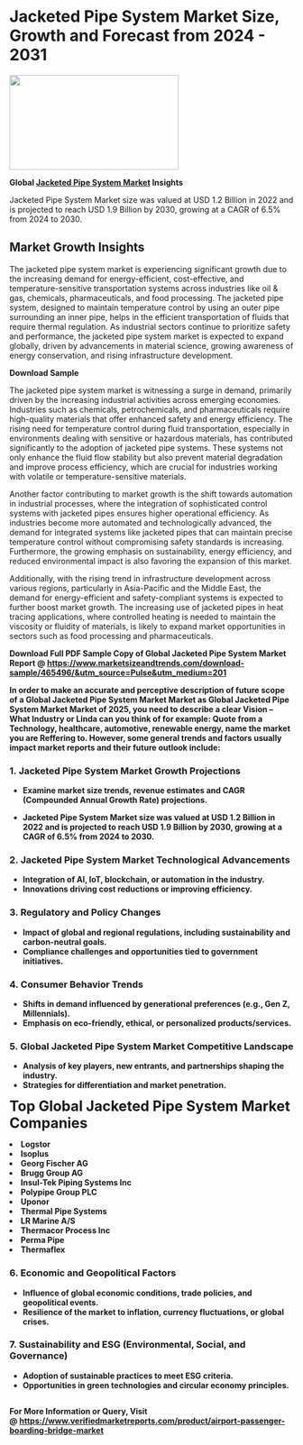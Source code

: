 <H1>Jacketed Pipe System Market Size, Growth and Forecast from 2024 - 2031</H1><img class="aligncenter size-medium wp-image-584254" src="https://thirdeyenews.in/wp-content/uploads/2024/09/Global-Market-Research-300x168.jpeg" alt="" width="300" height="168" /><p><strong>Global&nbsp;<a href="https://www.marketsizeandtrends.com/download-sample/465496/&amp;utm_source=Pulse&amp;utm_medium=201">Jacketed Pipe System Market</a> Insights</strong></p><p>Jacketed Pipe System Market size was valued at USD 1.2 Billion in 2022 and is projected to reach USD 1.9 Billion by 2030, growing at a CAGR of 6.5% from 2024 to 2030.</p><p><h2>Market Growth Insights</h2> <p>The jacketed pipe system market is experiencing significant growth due to the increasing demand for energy-efficient, cost-effective, and temperature-sensitive transportation systems across industries like oil & gas, chemicals, pharmaceuticals, and food processing. The jacketed pipe system, designed to maintain temperature control by using an outer pipe surrounding an inner pipe, helps in the efficient transportation of fluids that require thermal regulation. As industrial sectors continue to prioritize safety and performance, the jacketed pipe system market is expected to expand globally, driven by advancements in material science, growing awareness of energy conservation, and rising infrastructure development.</p> <p><strong>Download Sample</strong></p> <p>The jacketed pipe system market is witnessing a surge in demand, primarily driven by the increasing industrial activities across emerging economies. Industries such as chemicals, petrochemicals, and pharmaceuticals require high-quality materials that offer enhanced safety and energy efficiency. The rising need for temperature control during fluid transportation, especially in environments dealing with sensitive or hazardous materials, has contributed significantly to the adoption of jacketed pipe systems. These systems not only enhance the fluid flow stability but also prevent material degradation and improve process efficiency, which are crucial for industries working with volatile or temperature-sensitive materials.</p> <p>Another factor contributing to market growth is the shift towards automation in industrial processes, where the integration of sophisticated control systems with jacketed pipes ensures higher operational efficiency. As industries become more automated and technologically advanced, the demand for integrated systems like jacketed pipes that can maintain precise temperature control without compromising safety standards is increasing. Furthermore, the growing emphasis on sustainability, energy efficiency, and reduced environmental impact is also favoring the expansion of this market.</p> <p>Additionally, with the rising trend in infrastructure development across various regions, particularly in Asia-Pacific and the Middle East, the demand for energy-efficient and safety-compliant systems is expected to further boost market growth. The increasing use of jacketed pipes in heat tracing applications, where controlled heating is needed to maintain the viscosity or fluidity of materials, is likely to expand market opportunities in sectors such as food processing and pharmaceuticals.</p> <p><strong></p><p><span class=""><strong>Download Full PDF Sample Copy of Global Jacketed Pipe System Market Report</strong> @ <a href="https://www.marketsizeandtrends.com/download-sample/465496/&amp;utm_source=Pulse&amp;utm_medium=201" target="_blank">https://www.marketsizeandtrends.com/download-sample/465496/&amp;utm_source=Pulse&amp;utm_medium=201</a></span></p><p>In order to make an accurate and perceptive description of future scope of a Global&nbsp;Jacketed Pipe System Market Market as Global&nbsp;Jacketed Pipe System Market Market of 2025, you need to describe a clear Vision &ndash; What Industry or Linda can you think of for example: Quote from a Technology, healthcare, automotive, renewable energy, name the market you are Reffering to. However, some general trends and factors usually impact market reports and their future outlook include:</p><h3>1.&nbsp;<strong>Jacketed Pipe System Market Growth Projections</strong></h3><ul><li>Examine market size trends, revenue estimates and CAGR (Compounded Annual Growth Rate) projections.</li><li><p>Jacketed Pipe System Market size was valued at USD 1.2 Billion in 2022 and is projected to reach USD 1.9 Billion by 2030, growing at a CAGR of 6.5% from 2024 to 2030.</p></li></ul><h3>2.&nbsp;<strong>Jacketed Pipe System Market Technological Advancements</strong></h3><ul><li>Integration of AI, IoT, blockchain, or automation in the industry.</li><li>Innovations driving cost reductions or improving efficiency.</li></ul><h3>3.&nbsp;<strong>Regulatory and Policy Changes</strong></h3><ul><li>Impact of global and regional regulations, including sustainability and carbon-neutral goals.</li><li>Compliance challenges and opportunities tied to government initiatives.</li></ul><h3>4.&nbsp;<strong>Consumer Behavior Trends</strong></h3><ul><li>Shifts in demand influenced by generational preferences (e.g., Gen Z, Millennials).</li><li>Emphasis on eco-friendly, ethical, or personalized products/services.</li></ul><h3>5.&nbsp;<strong>Global Jacketed Pipe System Market Competitive Landscape</strong></h3><ul><li>Analysis of key players, new entrants, and partnerships shaping the industry.</li><li>Strategies for differentiation and market penetration.</li></ul><p data-pm-slice="1 1 []"><span style="color: inherit; font-family: inherit; font-size: 25px;">Top Global Jacketed Pipe System Market Companies</span></p><div class="" data-test-id=""><p><li>Logstor</li><li> Isoplus</li><li> Georg Fischer AG</li><li> Brugg Group AG</li><li> Insul-Tek Piping Systems Inc</li><li> Polypipe Group PLC</li><li> Uponor</li><li> Thermal Pipe Systems</li><li> LR Marine A/S</li><li> Thermacor Process Inc</li><li> Perma Pipe</li><li> Thermaflex</li></p></div><h3>6.&nbsp;<strong>Economic and Geopolitical Factors</strong></h3><ul><li>Influence of global economic conditions, trade policies, and geopolitical events.</li><li>Resilience of the market to inflation, currency fluctuations, or global crises.</li></ul><h3>7.&nbsp;<strong>Sustainability and ESG (Environmental, Social, and Governance)</strong></h3><ul><li>Adoption of sustainable practices to meet ESG criteria.</li><li>Opportunities in green technologies and circular economy principles.</li></ul><h2><strong style="font-size: 14px;">For More Information or Query, Visit @&nbsp;</strong><a style="background-color: #ffffff; font-size: 14px;" href="https://www.marketsizeandtrends.com/report/jacketed-pipe-system-market/" target="_blank">https://www.verifiedmarketreports.com/product/airport-passenger-boarding-bridge-market</a></h2>
